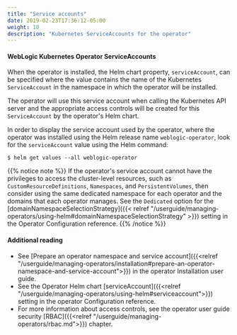 ```yaml
---
title: "Service accounts"
date: 2019-02-23T17:36:12-05:00
weight: 10
description: "Kubernetes ServiceAccounts for the operator"
---
```



#### WebLogic Kubernetes Operator ServiceAccounts

When the operator is installed, the Helm chart property, `serviceAccount`, can
be specified where the value contains the name of the Kubernetes `ServiceAccount`
in the namespace in which the operator will be installed.

The operator will use this service account when calling the Kubernetes API server
and the appropriate access controls will be created for this `ServiceAccount` by
the operator's Helm chart.

In order to display the service account used by the operator,
where the operator was installed using the Helm release name `weblogic-operator`,
look for the `serviceAccount` value using the Helm command:

```shell
$ helm get values --all weblogic-operator
```

{{% notice note %}}
If the operator's service account cannot have the privileges to access the cluster-level resources,
such as `CustomResourceDefinitions`, `Namespaces`, and `PersistentVolumes`,
then consider using the same dedicated namespace for each operator
and the domains that each operator manages.
See the `Dedicated` option for the
[domainNamespaceSelectionStrategy]({{< relref "/userguide/managing-operators/using-helm#domainNamespaceSelectionStrategy" >}})
setting in the Operator Configuration reference.
{{% /notice %}}

#### Additional reading

* See [Prepare an operator namespace and service account]({{<relref "/userguide/managing-operators/installation#prepare-an-operator-namespace-and-service-account">}})
  in the operator Installation user guide.
* See the Operator Helm chart [serviceAccount]({{<relref "/userguide/managing-operators/using-helm#serviceaccount">}})
  setting in the operator Configuration reference.
* For more information about access controls, see the operator user guide security
  [RBAC]({{<relref "/userguide/managing-operators/rbac.md">}}) chapter.
